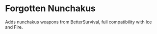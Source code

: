 # Forgotten Nunchakus
Adds nunchakus weapons from BetterSurvival, full compatibility with Ice and Fire.
